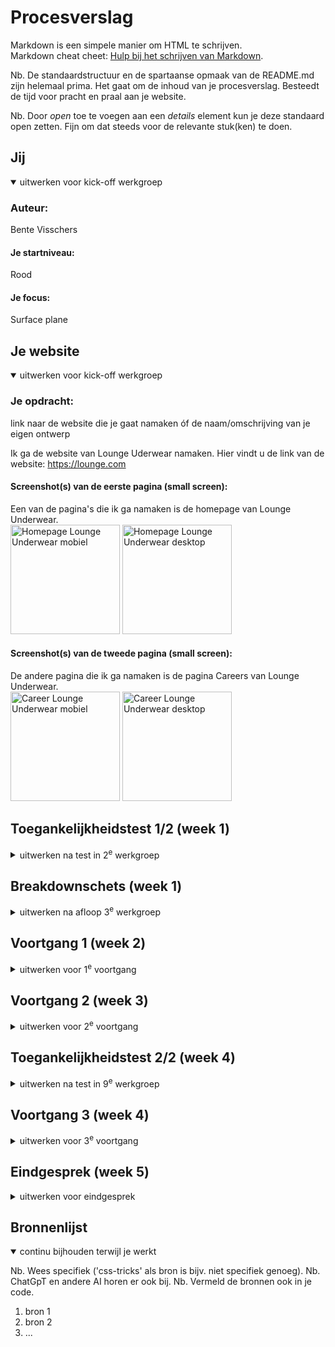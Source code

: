 # Procesverslag
Markdown is een simpele manier om HTML te schrijven.  
Markdown cheat cheet: [Hulp bij het schrijven van Markdown](https://github.com/adam-p/markdown-here/wiki/Markdown-Cheatsheet).

Nb. De standaardstructuur en de spartaanse opmaak van de README.md zijn helemaal prima. Het gaat om de inhoud van je procesverslag. Besteedt de tijd voor pracht en praal aan je website.

Nb. Door *open* toe te voegen aan een *details* element kun je deze standaard open zetten. Fijn om dat steeds voor de relevante stuk(ken) te doen.





## Jij

<details open>
  <summary>uitwerken voor kick-off werkgroep</summary>

  ### Auteur:
  Bente Visschers

  #### Je startniveau:
  Rood

  #### Je focus:
  Surface plane
 
</details>





## Je website

<details open>
  <summary>uitwerken voor kick-off werkgroep</summary>

  ### Je opdracht:
  link naar de website die je gaat namaken óf de naam/omschrijving van je eigen ontwerp
  
  Ik ga de website van Lounge Uderwear namaken. Hier vindt u de link van de website: https://lounge.com 

  #### Screenshot(s) van de eerste pagina (small screen): 
  Een van de pagina's die ik ga namaken is de homepage van Lounge Underwear.<br>
  <img src="readme-images/home_scherm_lounge.jpg" width="175px" alt="Homepage Lounge Underwear mobiel">
  <img src="readme-images/desktop_home_lounge.jpg" width="175px" alt="Homepage Lounge Underwear desktop">

  #### Screenshot(s) van de tweede pagina (small screen):
  De andere pagina die ik ga namaken is de pagina Careers van Lounge Underwear.<br>
  <img src="readme-images/career_scherm_lounge.jpg" width="175px" alt="Career Lounge Underwear mobiel">
  <img src="readme-images/desktop_career_lounge.jpg" width="175px" alt="Career Lounge Underwear desktop">
 
</details>



## Toegankelijkheidstest 1/2 (week 1)

<details>
  <summary>uitwerken na test in 2<sup>e</sup> werkgroep</summary>

  ### Bevindingen
  Lijst met je bevindingen die in de test naar voren kwamen:<br>
  Goed<br>
•	Alle links worden op een logische manier doorlopen en geen enkele link wordt overgeslagen. Ook hebben alle links een logische naam, zodat ze herkenbaar zijn en duidelijk is waar ze naartoe leiden. <br>
•	Alle oriëntatiepunten worden goed doorlopen; hij gaat ze allemaal langs.<br>
•	De vensterspots worden goed uitgevoerd en laten het scherm en de knoppenbalk zien.<br>
•	Als ik het pijltje naar rechts gebruik, worden alle woorden doorlopen en gespeld in de navigatie, zie de afbeelding.<br>
<img src="readme-images/woorden_spellen.jpg" width="275" alt="woorden worden op de juiste manier gespeld">

Niet goed<br>
•	Als ik alle koppen wil doorlopen, gaat hij ze allemaal langs op de homepage, behalve de Black Friday- en Sunday Club-koppen; deze worden overgeslagen.<br>
•	De formuliervelden worden niet getoond als ik met mijn pijltje naar boven en beneden beweeg. Ik kom dan bij het logo in de navigatie, en VoiceOver zegt dan dat dit het laatste formulieronderdeel is of dat het niet gevonden is.<br>
<img src="readme-images/formulier_element_niet_gevonden.jpg" width="275" alt="formulier element wordt niet gevonden">
•	Als ik de navigatie wil doorlopen, blijft deze hangen op het Lounge Underwear-logo.<br>
•	VoiceOver doorloopt tekens, maar toont niet het juiste woord op het scherm terwijl het gespeld wordt. In Lounge Underwear zit namelijk geen “D.”<br>
•	Het enige woord dat VoiceOver uitspreekt, is "Lounge." Verder spreekt hij geen woorden meer uit.<br>
•	Als ik door de website wil navigeren op de homepage, springt hij vaak terug naar de bovenkant van het scherm en gaat daarna verder waar hij gebleven was. Ook komt er soms een zwarte rand te staan om iets wat er niet is. Dan wordt er gezegd “lege regel”. Zie de foto, kijk in de rechterhoek bovenin.<br>
•	Onlogische volgorde onderaan de website in de footer. Als ik door de website navigeer met het pijltje naar beneden, gaat hij uiteindelijk van links naar rechts en dan weer naar links. Dit gaat van “Sign up to be..” naar “Discover,” dan naar “Help” en vervolgens naar “social iconen.”<br>
•	VoiceOver leest de afbeelingsnamen voor, maar deze zijn erg lang en zeggen weinig over de afbeelding zelf. De vele cijfers maken het verwarrend.<br>



</details>



## Breakdownschets (week 1)

<details>
  <summary>uitwerken na afloop 3<sup>e</sup> werkgroep</summary>

  ### de hele pagina: 
  <img src="readme-images/dummy-plaatje.jpg" width="375px" alt="breakdown van de hele pagina">

  ### dynamisch deel (bijv menu): 
  <img src="readme-images/dummy-plaatje.jpg" width="375px" alt="breakdown van een dynamisch deel">

  ### wellicht nog een dynamisch deel (bijv filter): 
  <img src="readme-images/dummy-plaatje.jpg" width="375px" alt="breakdown van nog een dynamisch deel">

</details>





## Voortgang 1 (week 2)

<details>
  <summary>uitwerken voor 1<sup>e</sup> voortgang</summary>

  ### Stand van zaken
  hier dit ging goed & dit was lastig (neem ook screenshots op van delen van je website en code)


  ### Agenda voor meeting
  samen met je groepje opstellen

  | student 1      | student 2          | student 3    | student 4        |
  | ---            | ---                | ---          | ---              |
  | dit bespreken  | en dit             | en ik dit    | en dan ik dat    |
  | en dat ook nog | dit als er tijd is | nog een punt | dit wil ik zeker |
  | ...            | ...                | ...          | ...              |


  ### Verslag van meeting
  hier na afloop snel de uitkomsten van de meeting vastleggen

  - punt 1
  - punt 2
  - nog een punt
  - ...

</details>





## Voortgang 2 (week 3)

<details>
  <summary>uitwerken voor 2<sup>e</sup> voortgang</summary>

  ### Stand van zaken
  hier dit ging goed & dit was lastig (neem ook screenshots op van delen van je website en code)


  ### Agenda voor meeting
  samen met je groepje opstellen

  | student 1      | student 2          | student 3    | student 4        |
  | ---            | ---                | ---          | ---              |
  | dit bespreken  | en dit             | en ik dit    | en dan ik dat    |
  | en dat ook nog | dit als er tijd is | nog een punt | dit wil ik zeker |
  | ...            | ...                | ...          | ...              |


  ### Verslag van meeting
  hier na afloop snel de uitkomsten van de meeting vastleggen

  - punt 1
  - punt 2
  - nog een punt
- ...

</details>





## Toegankelijkheidstest 2/2 (week 4)

<details>
  <summary>uitwerken na test in 9<sup>e</sup> werkgroep</summary>

  ### Bevindingen
  Lijst met je bevindingen die in de test naar voren kwamen (geef ook aan wat er verbeterd is):

</details>





## Voortgang 3 (week 4)

<details>
  <summary>uitwerken voor 3<sup>e</sup> voortgang</summary>

  ### Stand van zaken
  hier dit ging goed & dit was lastig (neem ook screenshots op van delen van je website en code)


  ### Agenda voor meeting
  samen met je groepje opstellen

  | student 1      | student 2          | student 3    | student 4        |
  | ---            | ---                | ---          | ---              |
  | dit bespreken  | en dit             | en ik dit    | en dan ik dat    |
  | en dat ook nog | dit als er tijd is | nog een punt | dit wil ik zeker |
  | ...            | ...                | ...          | ...              |


  ### Verslag van meeting
  hier na afloop snel de uitkomsten van de meeting vastleggen

  - punt 1
  - punt 2
  - nog een punt
  - ...

</details>





## Eindgesprek (week 5)

<details>
  <summary>uitwerken voor eindgesprek</summary>

  ### Je uitkomst - karakteristiek screenshots:
  <img src="readme-images/dummy-plaatje.jpg" width="375px" alt="uitomst opdracht 1">


  ### Dit ging goed/Heb ik geleerd: 
  Korte omschrijving met plaatjes

  <img src="readme-images/dummy-plaatje.jpg" width="375px" alt="top">


  ### Dit was lastig/Is niet gelukt:
  Korte omschrijving met plaatjes

  <img src="readme-images/dummy-plaatje.jpg" width="375px" alt="bummer">
</details>





## Bronnenlijst

<details open>
  <summary>continu bijhouden terwijl je werkt</summary>

  Nb. Wees specifiek ('css-tricks' als bron is bijv. niet specifiek genoeg). 
  Nb. ChatGpT en andere AI horen er ook bij.
  Nb. Vermeld de bronnen ook in je code.

  1. bron 1
  2. bron 2
  3. ...

</details>
